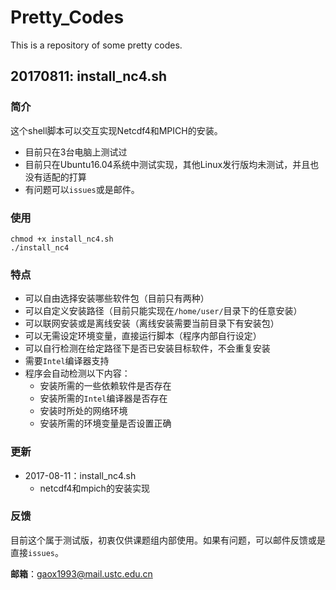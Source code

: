 # Pretty_Codes
This is a repository of some pretty codes.



## 20170811: install_nc4.sh

### 简介

这个shell脚本可以交互实现Netcdf4和MPICH的安装。

- 目前只在3台电脑上测试过
- 目前只在Ubuntu16.04系统中测试实现，其他Linux发行版均未测试，并且也没有适配的打算
- 有问题可以`issues`或是邮件。




### 使用

```shell
chmod +x install_nc4.sh
./install_nc4
```




### 特点

- 可以自由选择安装哪些软件包（目前只有两种）
- 可以自定义安装路径（目前只能实现在`/home/user/`目录下的任意安装）
- 可以联网安装或是离线安装（离线安装需要当前目录下有安装包）
- 可以无需设定环境变量，直接运行脚本（程序内部自行设定）
- 可以自行检测在给定路径下是否已安装目标软件，不会重复安装
- 需要`Intel`编译器支持
- 程序会自动检测以下内容：
  - 安装所需的一些依赖软件是否存在
  - 安装所需的`Intel`编译器是否存在
  - 安装时所处的网络环境
  - 安装所需的环境变量是否设置正确



### 更新

- 2017-08-11：install_nc4.sh
  - netcdf4和mpich的安装实现





### 反馈

目前这个属于测试版，初衷仅供课题组内部使用。如果有问题，可以邮件反馈或是直接`issues`。

**邮箱**：gaox1993@mail.ustc.edu.cn
